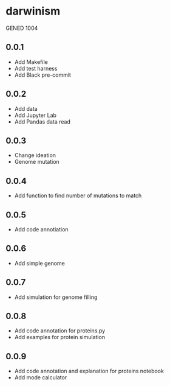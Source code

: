 # darwinism

GENED 1004

## 0.0.1

- Add Makefile
- Add test harness
- Add Black pre-commit

## 0.0.2

- Add data
- Add Jupyter Lab
- Add Pandas data read

## 0.0.3

- Change ideation
- Genome mutation

## 0.0.4

- Add function to find number of mutations to match

## 0.0.5

- Add code annotiation

## 0.0.6

- Add simple genome

## 0.0.7

- Add simulation for genome filling

## 0.0.8

- Add code annotation for proteins.py
- Add examples for protein simulation

## 0.0.9

- Add code annotation and explanation for proteins notebook
- Add mode calculator
